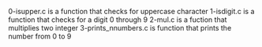 0-isupper.c is a function that checks for uppercase character
1-isdigit.c is a function that checks for a digit 0 through 9
2-mul.c is a fuction that multiplies two integer
3-prints_nnumbers.c is function that prints the number from 0 to 9
